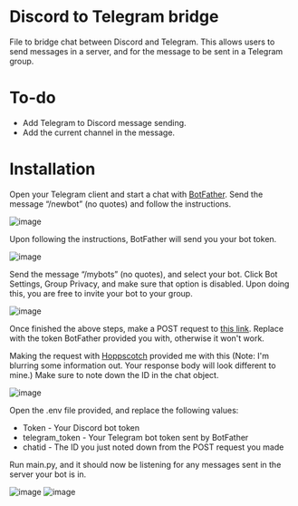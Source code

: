# Discord to Telegram bridge
File to bridge chat between Discord and Telegram. This allows users to send messages in a server, and for the message to be sent in a Telegram group.

# To-do
* Add Telegram to Discord message sending.
* Add the current channel in the message.

# Installation

Open your Telegram client and start a chat with [BotFather](https://t.me/BotFather). Send the message “/newbot” (no quotes) and follow the instructions.

![image](https://user-images.githubusercontent.com/90877067/182313481-fa70b777-c46f-4d59-8ddb-3dd55856d32d.png)

Upon following the instructions, BotFather will send you your bot token. 

![image](https://user-images.githubusercontent.com/90877067/182313860-72051436-a77c-4979-9d9e-324a6677fef8.png)

Send the message “/mybots” (no quotes), and select your bot. Click Bot Settings, Group Privacy, and make sure that option is disabled.
Upon doing this, you are free to invite your bot to your group.

![image](https://user-images.githubusercontent.com/90877067/182314225-05fdab18-9bbd-4a95-b87d-81a86117cf0c.png)

Once finished the above steps, make a POST request to [this link](https://api.telegram.org/bot<token>/getUpdates).
Replace <token> with the token BotFather provided you with, otherwise it won't work.

Making the request with [Hoppscotch](https://hoppscotch.io/) provided me with this (Note: I'm blurring some information out. Your response body will look different to mine.)
Make sure to note down the ID in the chat object.

![image](https://user-images.githubusercontent.com/90877067/182315491-7aedc897-a961-474c-9672-6293e80ea386.png)

Open the .env file provided, and replace the following values:
* Token - Your Discord bot token
* telegram_token - Your Telegram bot token sent by BotFather
* chatid - The ID you just noted down from the POST request you made

Run main.py, and it should now be listening for any messages sent in the server your bot is in.

![image](https://user-images.githubusercontent.com/90877067/182317046-73e925c4-8a11-4ff5-993e-7e3db9ef5a26.png)
![image](https://user-images.githubusercontent.com/90877067/182317079-0e74c1ee-10ab-4fd9-9540-1a1557b2cdee.png)
